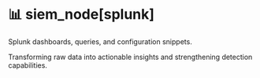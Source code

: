 # 📊 siem_node[splunk]

Splunk dashboards, queries, and configuration snippets. 

Transforming raw data into actionable insights and strengthening detection capabilities.
